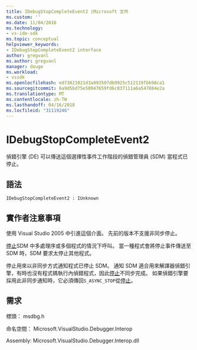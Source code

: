 ```yaml
---
title: IDebugStopCompleteEvent2 |Microsoft 文件
ms.custom: ''
ms.date: 11/04/2016
ms.technology:
- vs-ide-sdk
ms.topic: conceptual
helpviewer_keywords:
- IDebugStopCompleteEvent2 interface
author: gregvanl
ms.author: gregvanl
manager: douge
ms.workload:
- vssdk
ms.openlocfilehash: ed73821021d3a993507db9925c512119fbb98ca1
ms.sourcegitcommit: 6a9d5bd75e50947659fd6c837111a6a547884e2a
ms.translationtype: MT
ms.contentlocale: zh-TW
ms.lasthandoff: 04/16/2018
ms.locfileid: "31119246"
---
```

# <a name="idebugstopcompleteevent2"></a>IDebugStopCompleteEvent2

偵錯引擎 (DE) 可以傳送這個選擇性事件工作階段的偵錯管理員 (SDM) 當程式已停止。

## <a name="syntax"></a>語法

```
IDebugStopCompleteEvent2 : IUnknown
```

## <a name="notes-for-implementers"></a>實作者注意事項

使用 Visual Studio 2005 中引進這個介面。 先前的版本不支援非同步停止。

[停止](../../../extensibility/debugger/reference/idebugengineprogram2-stop.md)SDM 中多處理序或多個程式的情況下呼叫。 當一種程式會將停止事件傳送至 SDM 時，SDM 要求太停止其他程式。

停止用來以非同步方式通知程式已停止 SDM。 通知 SDM 適合用來解譯器偵錯引擎，有時也沒有程式碼執行內偵錯程式，因此[停止](../../../extensibility/debugger/reference/idebugengineprogram2-stop.md)不同步完成。 如果偵錯引擎要採用此非同步通知時，它必須傳回`S_ASYNC_STOP`從[停止](../../../extensibility/debugger/reference/idebugengineprogram2-stop.md)。

## <a name="requirements"></a>需求

標頭： msdbg.h

命名空間： Microsoft.VisualStudio.Debugger.Interop

Assembly: Microsoft.VisualStudio.Debugger.Interop.dll